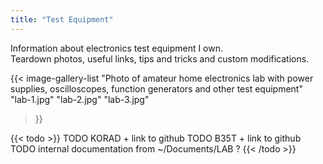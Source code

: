 ```yaml
---
title: "Test Equipment"
---
```

Information about electronics test equipment I own.  
Teardown photos, useful links, tips and tricks and custom modifications.

{{< image-gallery-list "Photo of amateur home electronics lab with power supplies, oscilloscopes, function generators and other test equipment"
    "lab-1.jpg" "lab-2.jpg" "lab-3.jpg"
>}}

{{< todo >}}
TODO KORAD + link to github
TODO B35T + link to github
TODO internal documentation from ~/Documents/LAB ?
{{< /todo >}}

